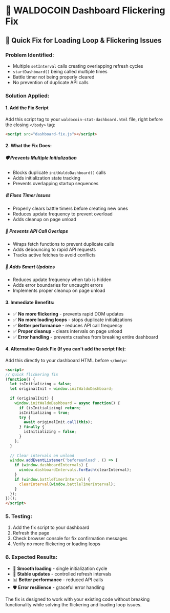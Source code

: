 # 🔧 WALDOCOIN Dashboard Flickering Fix

## 🚨 Quick Fix for Loading Loop & Flickering Issues

### **Problem Identified:**
- Multiple `setInterval` calls creating overlapping refresh cycles
- `startDashboard()` being called multiple times
- Battle timer not being properly cleared
- No prevention of duplicate API calls

### **Solution Applied:**

#### **1. Add the Fix Script**
Add this script tag to your `waldocoin-stat-dashboard.html` file, right before the closing `</body>` tag:

```html
<script src="dashboard-fix.js"></script>
```

#### **2. What the Fix Does:**

##### **🛡️ Prevents Multiple Initialization**
- Blocks duplicate `initWaldoDashboard()` calls
- Adds initialization state tracking
- Prevents overlapping startup sequences

##### **⏰ Fixes Timer Issues**
- Properly clears battle timers before creating new ones
- Reduces update frequency to prevent overload
- Adds cleanup on page unload

##### **🔄 Prevents API Call Overlaps**
- Wraps fetch functions to prevent duplicate calls
- Adds debouncing to rapid API requests
- Tracks active fetches to avoid conflicts

##### **📱 Adds Smart Updates**
- Reduces update frequency when tab is hidden
- Adds error boundaries for uncaught errors
- Implements proper cleanup on page unload

#### **3. Immediate Benefits:**
- ✅ **No more flickering** - prevents rapid DOM updates
- ✅ **No more loading loops** - stops duplicate initializations
- ✅ **Better performance** - reduces API call frequency
- ✅ **Proper cleanup** - clears intervals on page unload
- ✅ **Error handling** - prevents crashes from breaking entire dashboard

#### **4. Alternative Quick Fix (If you can't add the script file):**

Add this directly to your dashboard HTML before `</body>`:

```html
<script>
// Quick flickering fix
(function() {
  let isInitializing = false;
  let originalInit = window.initWaldoDashboard;
  
  if (originalInit) {
    window.initWaldoDashboard = async function() {
      if (isInitializing) return;
      isInitializing = true;
      try {
        await originalInit.call(this);
      } finally {
        isInitializing = false;
      }
    };
  }
  
  // Clear intervals on unload
  window.addEventListener('beforeunload', () => {
    if (window.dashboardIntervals) {
      window.dashboardIntervals.forEach(clearInterval);
    }
    if (window.battleTimerInterval) {
      clearInterval(window.battleTimerInterval);
    }
  });
})();
</script>
```

### **5. Testing:**
1. Add the fix script to your dashboard
2. Refresh the page
3. Check browser console for fix confirmation messages
4. Verify no more flickering or loading loops

### **6. Expected Results:**
- 🎯 **Smooth loading** - single initialization cycle
- 🔄 **Stable updates** - controlled refresh intervals  
- 📊 **Better performance** - reduced API calls
- 🛡️ **Error resilience** - graceful error handling

The fix is designed to work with your existing code without breaking functionality while solving the flickering and loading loop issues.
